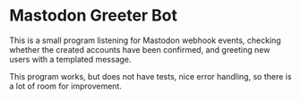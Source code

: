 # Mastodon Greeter Bot

This is a small program listening for Mastodon webhook events, checking whether
the created accounts have been confirmed, and greeting new users with a
templated message.

This program works, but does not have tests, nice error handling, so there is a
lot of room for improvement.
